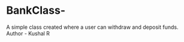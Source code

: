 # BankClass-
A simple class created where a user can withdraw and deposit funds. 
<br>
Author - Kushal R 
